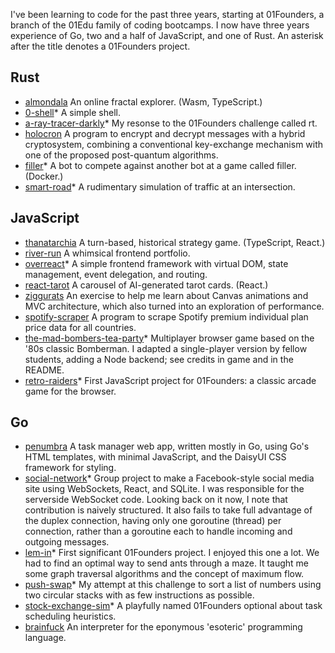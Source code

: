 I've been learning to code for the past three years, starting at 01Founders, a branch of the 01Edu family of coding bootcamps. I now have three years experience of Go, two and a half of JavaScript, and one of Rust. An asterisk after the title denotes a 01Founders project.

## Rust

- [almondala](https://github.com/pjtunstall/almondala) An online fractal explorer. (Wasm, TypeScript.)
- [0-shell](https://github.com/pjtunstall/0-shell)* A simple shell.
- [a-ray-tracer-darkly](https://github.com/pjtunstall/a-ray-tracer-darkly)* My resonse to the 01Founders challenge called rt.
- [holocron](https://github.com/pjtunstall/holocron) A program to encrypt and decrypt messages with a hybrid cryptosystem, combining a conventional key-exchange mechanism with one of the proposed post-quantum algorithms.
- [filler](https://github.com/pjtunstall/filler)* A bot to compete against another bot at a game called filler. (Docker.)
- [smart-road](https://github.com/pjtunstall/smart-road)* A rudimentary simulation of traffic at an intersection.

## JavaScript

- [thanatarchia](https://github.com/pjtunstall/thanatarchia) A turn-based, historical strategy game. (TypeScript, React.)
- [river-run](https://github.com/pjtunstall/river-run) A whimsical frontend portfolio.
- [overreact](https://github.com/pjtunstall/overreact)* A simple frontend framework with virtual DOM, state management, event delegation, and routing.
- [react-tarot](https://github.com/pjtunstall/react-tarot) A carousel of AI-generated tarot cards. (React.)
- [ziggurats](https://github.com/pjtunstall/ziggurats) An exercise to help me learn about Canvas animations and MVC architecture, which also turned into an exploration of performance.
- [spotify-scraper](https://github.com/pjtunstall/spotify-scraper) A program to scrape Spotify premium individual plan price data for all countries.
- [the-mad-bombers-tea-party](https://github.com/pjtunstall/mad)* Multiplayer browser game based on the '80s classic Bomberman. I adapted a single-player version by fellow students, adding a Node backend; see credits in game and in the README.
- [retro-raiders](https://github.com/pjtunstall/retro-raiders)* First JavaScript project for 01Founders: a classic arcade game for the browser.

## Go

- [penumbra](https://github.com/pjtunstall/penumbra) A task manager web app, written mostly in Go, using Go's HTML templates, with minimal JavaScript, and the DaisyUI CSS framework for styling.
- [social-network](https://github.com/pjtunstall/social-network)* Group project to make a Facebook-style social media site using WebSockets, React, and SQLite. I was responsible for the serverside WebSocket code. Looking back on it now, I note that contribution is naively structured. It also fails to take full advantage of the duplex connection, having only one goroutine (thread) per connection, rather than a goroutine each to handle incoming and outgoing messages.
- [lem-in](https://github.com/pjtunstall/lem-in)* First significant 01Founders project. I enjoyed this one a lot. We had to find an optimal way to send ants through a maze. It taught me some graph traversal algorithms and the concept of maximum flow.
- [push-swap](https://github.com/pjtunstall/push-swap)* My attempt at this challenge to sort a list of numbers using two circular stacks with as few instructions as possible.
- [stock-exchange-sim](https://github.com/pjtunstall/stock-exchange-sim)* A playfully named 01Founders optional about task scheduling heuristics.
- [brainfuck](https://github.com/pjtunstall/brainfuck) An interpreter for the eponymous 'esoteric' programming language.
